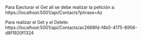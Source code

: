 Para Ejecturar el Get all se debe realizar la petición a:
https://localhost:5001/api/Contacts?phrase=Az

Para realizar el Get y el Delete:
https://localhost:5001/api/Contacts/ac2668fd-f4b5-4175-8956-d8f1920f1324

